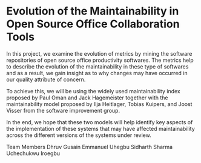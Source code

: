 # Evolution of the Maintainability in Open Source Office Collaboration Tools

In this project, we examine the evolution of metrics by mining the software repositories of open source office productivity softwares. 
The metrics help to describe the evolution of the maintainability in these type of softwares and as a result, we gain insight as to why changes may have occurred in our quality attribute of concern.

To achieve this, we will be using the widely used maintainability index proposed by Paul Oman and Jack Hagemeister together with the maintainability model proposed by Ilja Heitlager, Tobias Kuipers, and Joost Visser from the software improvement group.

In the end, we hope that these two models will help identify key aspects of the implementation of these systems that may have affected maintainability across the different versions of the systems under review.

Team Members
Dhruv Gusain
Emmanuel Uhegbu
Sidharth Sharma
Uchechukwu Iroegbu
